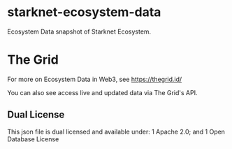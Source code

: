# starknet-ecosystem-data
Ecosystem Data snapshot of Starknet Ecosystem.

# The Grid

For more on Ecosystem Data in Web3, see https://thegrid.id/

You can also see access live and updated data via The Grid's API.

## Dual License

This json file is dual licensed and available under:
1 Apache 2.0; and
1 Open Database License

